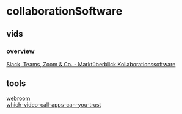 # collaborationSoftware

## vids
### overview
[Slack, Teams, Zoom & Co. - Marktüberblick Kollaborationssoftware](https://youtu.be/33xuGjtGOC0)

## tools
[webroom](https://webroom.net/)  
[which-video-call-apps-can-you-trust](https://blog.mozilla.org/blog/2020/04/28/which-video-call-apps-can-you-trust/)  

